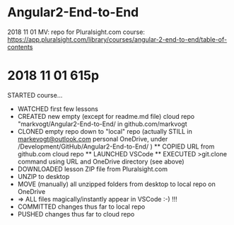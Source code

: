 # Angular2-End-to-End
2018 11 01 MV: repo for Pluralsight.com course: https://app.pluralsight.com/library/courses/angular-2-end-to-end/table-of-contents

# 2018 11 01 615p
STARTED course... 
* WATCHED first few lessons
* CREATED new empty (except for readme.md file) cloud repo "markvogt/Angular2-End-to-End/  in github.com/markvogt
* CLONED empty repo down to "local" repo (actually STILL in markevogt@outlook.com personal OneDrive, under /Development/GitHub/Angular2-End-to-End/ )
** COPIED URL from github.com cloud repo
** LAUNCHED VSCode
** EXECUTED >git.clone command using URL and OneDrive directory (see above)
* DOWNLOADED lesson ZIP file from Pluralsight.com 
* UNZIP to desktop
* MOVE (manually) all unzipped folders from desktop to local repo on OneDrive
* => ALL files magically/instantly appear in VSCode :-) !!! 
* COMMITTED changes thus far to local repo
* PUSHED changes thus far to cloud repo

